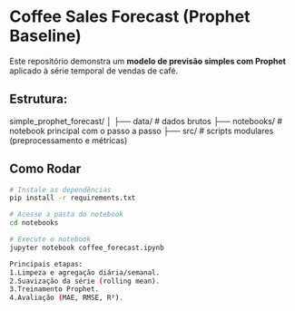 #  Coffee Sales Forecast (Prophet Baseline)

Este repositório demonstra um **modelo de previsão simples com Prophet** aplicado à série temporal de vendas de café.

## Estrutura:
simple_prophet_forecast/
│
├── data/ # dados brutos
├── notebooks/ # notebook principal com o passo a passo
├── src/ # scripts modulares (preprocessamento e métricas)


##  Como Rodar

```bash
# Instale as dependências
pip install -r requirements.txt

# Acesse a pasta do notebook
cd notebooks

# Execute o notebook
jupyter notebook coffee_forecast.ipynb

Principais etapas:
1.Limpeza e agregação diária/semanal.
2.Suavização da série (rolling mean).
3.Treinamento Prophet.
4.Avaliação (MAE, RMSE, R²).
